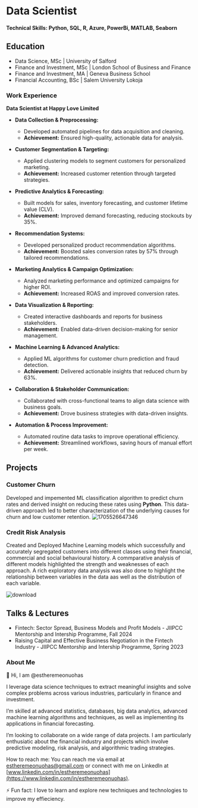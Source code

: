 # Data Scientist

#### Technical Skills: Python, SQL, R, Azure, PowerBi, MATLAB, Seaborn

## Education
- Data Science, MSc | University of Salford 
- Finance and Investment, MSc | London School of Business and Finance 
- Finance and Investment, MA  | Geneva Business School 
- Financial Accounting, BSc  | Salem University Lokoja 

### Work Experience
**Data Scientist at Happy Love Limited**
- **Data Collection & Preprocessing:**  
  - Developed automated pipelines for data acquisition and cleaning.  
  - **Achievement:** Ensured high-quality, actionable data for analysis.

- **Customer Segmentation & Targeting:**  
  - Applied clustering models to segment customers for personalized marketing.  
  - **Achievement:** Increased customer retention through targeted strategies.

- **Predictive Analytics & Forecasting:**  
  - Built models for sales, inventory forecasting, and customer lifetime value (CLV).  
  - **Achievement:** Improved demand forecasting, reducing stockouts by 35%.

- **Recommendation Systems:**  
  - Developed personalized product recommendation algorithms.  
  - **Achievement:** Boosted sales conversion rates by 57% through tailored recommendations.

- **Marketing Analytics & Campaign Optimization:**  
  - Analyzed marketing performance and optimized campaigns for higher ROI.  
  - **Achievement:** Increased ROAS and improved conversion rates.

- **Data Visualization & Reporting:**  
  - Created interactive dashboards and reports for business stakeholders.  
  - **Achievement:** Enabled data-driven decision-making for senior management.

- **Machine Learning & Advanced Analytics:**  
  - Applied ML algorithms for customer churn prediction and fraud detection.  
  - **Achievement:** Delivered actionable insights that reduced churn by 63%.

- **Collaboration & Stakeholder Communication:**  
  - Collaborated with cross-functional teams to align data science with business goals.  
  - **Achievement:** Drove business strategies with data-driven insights.

- **Automation & Process Improvement:**  
  - Automated routine data tasks to improve operational efficiency.  
  - **Achievement:** Streamlined workflows, saving hours of manual effort per week.


## Projects
### Customer Churn
Developed and impemented ML classification algorithm to predict churn rates and derived insight on reducing these rates using **Python**. This data-driven approach led to better characterization of the underlying causes for churn and low customer retention.
![1705526647346](https://github.com/user-attachments/assets/ed60e9d6-2c12-4dce-92d9-7e0001b0ba6d)


### Credit Risk Analysis
Created and Deployed Machine Learning models which successfully and accurately segregated customers into different classes using their financial, commercial and social behavioural history. A commparative analysis of different models highlighted the strength and weaknesses of each approach. A rich exploratory data analysis was also done to highlight the relationship between variables in the data aas well as the distribution of each variable.

![download](https://github.com/user-attachments/assets/0274188b-d2b4-4ab4-8a37-aa8daf58dd35)


## Talks & Lectures
- Fintech: Sector Spread, Business Models and Profit Models - JIIPCC Mentorship and Intership Programme, Fall 2024
- Raising Capital and Effective Business Negotiation in the Fintech Industry - JIIPCC Mentorship and Intership Programme, Spring 2023


### About Me
👋 Hi, I am @estheremeonuohas

I leverage data science techniques to extract meaningful insights and solve complex problems across various industries, particularly in finance and investment.

I’m skilled at advanced statistics, databases, big data analytics, advanced machine learning algorithms and techniques, as well as implementing its applications in financial forecasting.

I’m looking to collaborate on a wide range of data projects. I am particularly enthusiatic about the financial industry and projects which involve predictive modeling, risk analysis, and algorithmic trading strategies.

How to reach me: You can reach me via email at [estheremeonuohas@gmail.com](mailto:estheremeonuohas@gmail.com) or connect with me on LinkedIn at [www.linkedin.com/in/estheremeonuohas](https://www.linkedin.com/in/estheremeonuohas).

⚡ Fun fact: I love to learn and explore new techniques and technologies to improve my effieciency.
<!---
estheremeonuohas/estheremeonuohas is a ✨ special ✨ repository because its `README.md` (this file) appears on your GitHub profile.
You can click the Preview link to take a look at your changes.
--->
